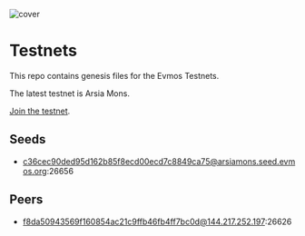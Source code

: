 ![cover](https://user-images.githubusercontent.com/8366960/136831207-5621f14c-1505-4ada-8b1e-13d0515709a4.png)

# Testnets

This repo contains genesis files for the Evmos Testnets.

The latest testnet is Arsia Mons.

[Join the testnet](https://evmos.dev/testnet/join.html).

## Seeds

- c36cec90ded95d162b85f8ecd00ecd7c8849ca75@arsiamons.seed.evmos.org:26656

## Peers

- f8da50943569f160854ac21c9ffb46fb4ff7bc0d@144.217.252.197:26626
